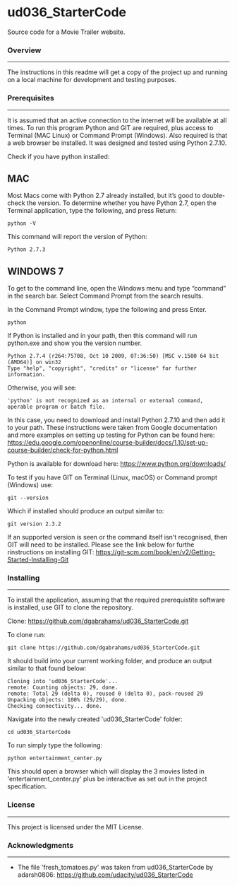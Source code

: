 # ud036_StarterCode
Source code for a Movie Trailer website.

### Overview
---

The instructions in this readme will get a copy of the project up and running on a local machine for development and testing purposes.

### Prerequisites
---

It is assumed that an active connection to the internet will be available at all times. To run this program Python and GIT are required, plus access to Terminal (MAC Linux) or Command Prompt (Windows). Also required is that a web browser be installed. It was designed and tested using Python 2.7.10.

Check if you have python installed:

## MAC

Most Macs come with Python 2.7 already installed, but it’s good to double-check the version. To determine whether you have Python 2.7, open the Terminal application, type the following, and press Return:
```
python -V
```

This command will report the version of Python:
```
Python 2.7.3
```

## WINDOWS 7

To get to the command line, open the Windows menu and type “command” in the search bar. Select Command Prompt from the search results.

In the Command Prompt window, type the following and press Enter.
```
python
```

If Python is installed and in your path, then this command will run python.exe and show you the version number.
```
Python 2.7.4 (r264:75708, Oct 10 2009, 07:36:50) [MSC v.1500 64 bit (AMD64)] on win32
Type "help", "copyright", "credits" or "license" for further information.
```

Otherwise, you will see:
```
'python' is not recognized as an internal or external command, operable program or batch file.
```

In this case, you need to download and install Python 2.7.10 and then add it to your path. These instructions were taken from Google documentation and more examples on setting up testing for Python can be found here:
https://edu.google.com/openonline/course-builder/docs/1.10/set-up-course-builder/check-for-python.html

Python is available for download here:
https://www.python.org/downloads/


To test if you have GIT on Terminal (Linux, macOS) or Command prompt (Windows) use:
```
git --version 
```

Which if installed should produce an output similar to:
```
git version 2.3.2
```

If an supported version is seen or the command itself isn't recognised, then GIT will need to be installed. Please see the link below for furthe rinstructions on installing GIT:
https://git-scm.com/book/en/v2/Getting-Started-Installing-Git


### Installing
---

To install the application, assuming that the required prerequistite software is installed, use GIT to clone the repository.

Clone: https://github.com/dgabrahams/ud036_StarterCode.git

To clone run:
```
git clone https://github.com/dgabrahams/ud036_StarterCode.git
```

It should build into your current working folder, and produce an output similar to that found below:
```
Cloning into 'ud036_StarterCode'...
remote: Counting objects: 29, done.
remote: Total 29 (delta 0), reused 0 (delta 0), pack-reused 29
Unpacking objects: 100% (29/29), done.
Checking connectivity... done.
```

Navigate into the newly created 'ud036_StarterCode' folder:
```
cd ud036_StarterCode
```

To run simply type the following:
```
python entertainment_center.py
```

This should open a browser which will display the 3 movies listed in 'entertainment_center.py' plus be interactive as set out in the project specification.

### License
---

This project is licensed under the MIT License.

### Acknowledgments
---

* The file 'fresh_tomatoes.py' was taken from ud036_StarterCode by adarsh0806:  https://github.com/udacity/ud036_StarterCode

